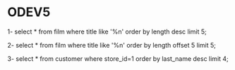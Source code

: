 # ODEV5
1- select * from film
where title like '%n'
order by length desc
limit 5;

2- select * from film
where title like '%n'
order by length
offset 5
limit 5;

3- select * from customer
where store_id=1
order by last_name desc
limit 4;

